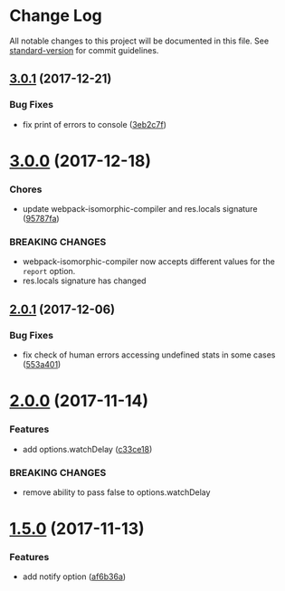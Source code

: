 # Change Log

All notable changes to this project will be documented in this file. See [standard-version](https://github.com/conventional-changelog/standard-version) for commit guidelines.

<a name="3.0.1"></a>
## [3.0.1](https://github.com/moxystudio/webpack-isomorphic-dev-middleware/compare/v3.0.0...v3.0.1) (2017-12-21)


### Bug Fixes

* fix print of errors to console ([3eb2c7f](https://github.com/moxystudio/webpack-isomorphic-dev-middleware/commit/3eb2c7f))



<a name="3.0.0"></a>
# [3.0.0](https://github.com/moxystudio/webpack-isomorphic-dev-middleware/compare/v2.0.1...v3.0.0) (2017-12-18)


### Chores

* update webpack-isomorphic-compiler and res.locals signature ([95787fa](https://github.com/moxystudio/webpack-isomorphic-dev-middleware/commit/95787fa))


### BREAKING CHANGES

* webpack-isomorphic-compiler now accepts different values for the `report` option.
* res.locals signature has changed



<a name="2.0.1"></a>
## [2.0.1](https://github.com/moxystudio/webpack-isomorphic-dev-middleware/compare/v2.0.0...v2.0.1) (2017-12-06)


### Bug Fixes

* fix check of human errors accessing undefined stats in some cases ([553a401](https://github.com/moxystudio/webpack-isomorphic-dev-middleware/commit/553a401))



<a name="2.0.0"></a>
# [2.0.0](https://github.com/moxystudio/webpack-isomorphic-dev-middleware/compare/v1.5.0...v2.0.0) (2017-11-14)


### Features

* add options.watchDelay ([c33ce18](https://github.com/moxystudio/webpack-isomorphic-dev-middleware/commit/c33ce18))


### BREAKING CHANGES

* remove ability to pass false to options.watchDelay



<a name="1.5.0"></a>
# [1.5.0](https://github.com/moxystudio/webpack-isomorphic-dev-middleware/compare/v1.4.1...v1.5.0) (2017-11-13)


### Features

* add notify option ([af6b36a](https://github.com/moxystudio/webpack-isomorphic-dev-middleware/commit/af6b36a))
